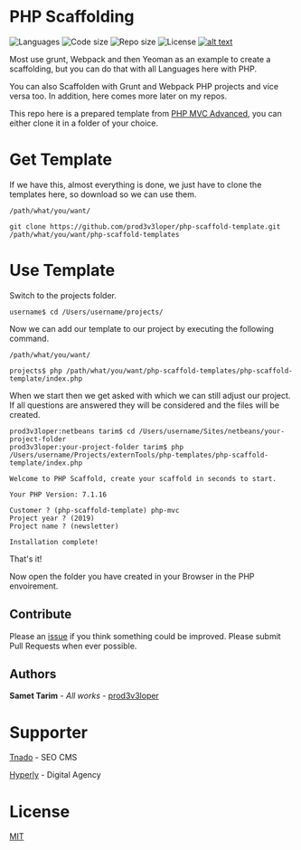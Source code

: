 # PHP Scaffolding

![Languages](https://img.shields.io/github/languages/top/prod3v3loper/php-scaffold-template.svg?style=flat "Languages")
![Code size](https://img.shields.io/github/languages/code-size/prod3v3loper/php-scaffold-template.svg?style=flat "Code size")
![Repo size](https://img.shields.io/github/repo-size/prod3v3loper/php-scaffold-template.svg?style=flat "Repo size")
![License](https://img.shields.io/github/license/prod3v3loper/php-scaffold-template.svg?style=flat "License")
[![alt text](https://img.shields.io/website-up-down-green-red/https/www.tnado.com/open-source-projects-by-prod3v3loper.svg?style=flat "Website")](https://www.tnado.com/open-source-projects-by-prod3v3loper/ "Website")

Most use grunt, Webpack and then Yeoman as an example to create a scaffolding, but you can do that with all Languages here with PHP.

You can also Scaffolden with Grunt and Webpack PHP projects and vice versa too. In addition, here comes more later on my repos.

This repo here is a prepared template from [PHP MVC Advanced](https://github.com/prod3v3loper/php-mvc-advanced), you can either clone it in a folder of your choice.

# Get Template

If we have this, almost everything is done, we just have to clone the templates here, so download so we can use them.

`/path/what/you/want/`
```
git clone https://github.com/prod3v3loper/php-scaffold-template.git /path/what/you/want/php-scaffold-templates
```

# Use Template

Switch to the projects folder.
```
username$ cd /Users/username/projects/
```

Now we can add our template to our project by executing the following command.

`/path/what/you/want/`
```
projects$ php /path/what/you/want/php-scaffold-templates/php-scaffold-template/index.php
```

When we start then we get asked with which we can still adjust our project. If all questions are answered they will be considered and the files will be created.

```
prod3v3loper:netbeans tarim$ cd /Users/username/Sites/netbeans/your-project-folder
prod3v3loper:your-project-folder tarim$ php /Users/username/Projects/externTools/php-templates/php-scaffold-template/index.php

Welcome to PHP Scaffold, create your scaffold in seconds to start.

Your PHP Version: 7.1.16

Customer ? (php-scaffold-template) php-mvc
Project year ? (2019) 
Project name ? (newsletter) 

Installation complete!
```

That's it!

Now open the folder you have created in your Browser in the PHP envoirement.

## Contribute

Please an [issue](https://github.com/prod3v3loper/php-scaffold-template/issues) if you
think something could be improved. Please submit Pull Requests when ever
possible.

## Authors

**Samet Tarim** - *All works* - [prod3v3loper](https://www.tnado.com/author/prod3v3loper/)

# Supporter

[Tnado](https://www.tnado.com/) -  SEO CMS

[Hyperly](https://www.hyperly.de/) - Digital Agency

# License

[MIT](https://github.com/prod3v3loper/php-scaffold-template/blob/master/LICENSE)
